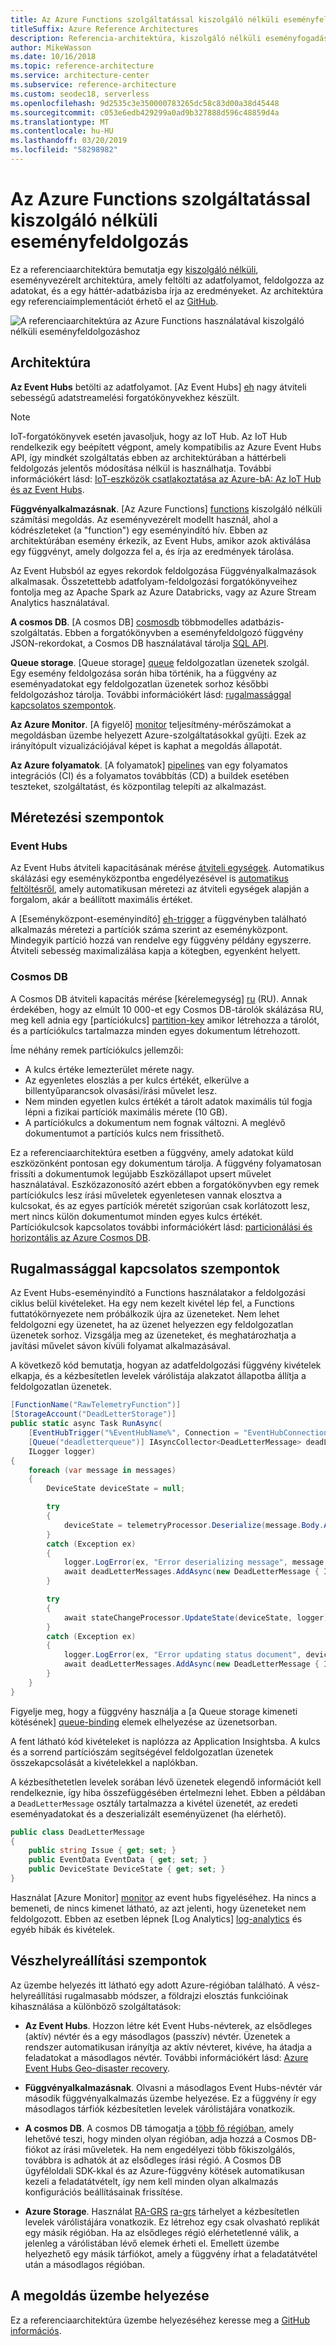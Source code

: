 ```yaml
---
title: Az Azure Functions szolgáltatással kiszolgáló nélküli eseményfeldolgozás
titleSuffix: Azure Reference Architectures
description: Referencia-architektúra, kiszolgáló nélküli eseményfogadás és feldolgozás céljából, az Azure Functions szolgáltatással.
author: MikeWasson
ms.date: 10/16/2018
ms.topic: reference-architecture
ms.service: architecture-center
ms.subservice: reference-architecture
ms.custom: seodec18, serverless
ms.openlocfilehash: 9d2535c3e350000783265dc58c83d00a38d45448
ms.sourcegitcommit: c053e6edb429299a0ad9b327888d596c48859d4a
ms.translationtype: MT
ms.contentlocale: hu-HU
ms.lasthandoff: 03/20/2019
ms.locfileid: "58298982"
---
```

# <a name="serverless-event-processing-using-azure-functions"></a>Az Azure Functions szolgáltatással kiszolgáló nélküli eseményfeldolgozás

Ez a referenciaarchitektúra bemutatja egy [kiszolgáló nélküli](https://azure.microsoft.com/solutions/serverless/), eseményvezérelt architektúra, amely feltölti az adatfolyamot, feldolgozza az adatokat, és a egy háttér-adatbázisba írja az eredményeket. Az architektúra egy referenciaimplementációt érhető el az [GitHub][github].

![A referenciaarchitektúra az Azure Functions használatával kiszolgáló nélküli eseményfeldolgozáshoz](./_images/serverless-event-processing.png)

## <a name="architecture"></a>Architektúra

**Az Event Hubs** betölti az adatfolyamot. [Az Event Hubs] [ eh] nagy átviteli sebességű adatstreamelési forgatókönyvekhez készült.

> [!NOTE]
> IoT-forgatókönyvek esetén javasoljuk, hogy az IoT Hub. Az IoT Hub rendelkezik egy beépített végpont, amely kompatibilis az Azure Event Hubs API, így mindkét szolgáltatás ebben az architektúrában a háttérbeli feldolgozás jelentős módosítása nélkül is használhatja. További információkért lásd: [IoT-eszközök csatlakoztatása az Azure-bA: Az IoT Hub és az Event Hubs][iot].

**Függvényalkalmazásnak**. [Az Azure Functions] [ functions] kiszolgáló nélküli számítási megoldás. Az eseményvezérelt modellt használ, ahol a kódrészleteket (a "function") egy eseményindító hív. Ebben az architektúrában esemény érkezik, az Event Hubs, amikor azok aktiválása egy függvényt, amely dolgozza fel a, és írja az eredmények tárolása.

Az Event Hubsból az egyes rekordok feldolgozása Függvényalkalmazások alkalmasak. Összetettebb adatfolyam-feldolgozási forgatókönyveihez fontolja meg az Apache Spark az Azure Databricks, vagy az Azure Stream Analytics használatával.

**A cosmos DB**. [A cosmos DB] [ cosmosdb] többmodelles adatbázis-szolgáltatás. Ebben a forgatókönyvben a eseményfeldolgozó függvény JSON-rekordokat, a Cosmos DB használatával tárolja [SQL API][cosmosdb-sql].

**Queue storage**. [Queue storage] [ queue] feldolgozatlan üzenetek szolgál. Egy esemény feldolgozása során hiba történik, ha a függvény az eseményadatokat egy feldolgozatlan üzenetek sorhoz későbbi feldolgozáshoz tárolja. További információkért lásd: [rugalmassággal kapcsolatos szempontok](#resiliency-considerations).

**Az Azure Monitor**. [A figyelő] [ monitor] teljesítmény-mérőszámokat a megoldásban üzembe helyezett Azure-szolgáltatásokkal gyűjti. Ezek az irányítópult vizualizációjával képet is kaphat a megoldás állapotát.

**Az Azure folyamatok**. [A folyamatok] [ pipelines] van egy folyamatos integrációs (CI) és a folyamatos továbbítás (CD) a buildek esetében teszteket, szolgáltatást, és központilag telepíti az alkalmazást.

## <a name="scalability-considerations"></a>Méretezési szempontok

### <a name="event-hubs"></a>Event Hubs

Az Event Hubs átviteli kapacitásának mérése [átviteli egységek][eh-throughput]. Automatikus skálázási egy eseményközpontba engedélyezésével is [automatikus feltöltésről][eh-autoscale], amely automatikusan méretezi az átviteli egységek alapján a forgalom, akár a beállított maximális értéket.

A [Eseményközpont-eseményindító] [ eh-trigger] a függvényben található alkalmazás méretezi a partíciók száma szerint az eseményközpont. Mindegyik partíció hozzá van rendelve egy függvény példány egyszerre. Átviteli sebesség maximalizálása kapja a kötegben, egyenként helyett.

### <a name="cosmos-db"></a>Cosmos DB

A Cosmos DB átviteli kapacitás mérése [kérelemegység] [ ru] (RU). Annak érdekében, hogy az elmúlt 10 000-et egy Cosmos DB-tárolók skálázása RU, meg kell adnia egy [partíciókulcs] [ partition-key] amikor létrehozza a tárolót, és a partíciókulcs tartalmazza minden egyes dokumentum létrehozott.

Íme néhány remek partíciókulcs jellemzői:

- A kulcs értéke lemezterület mérete nagy.
- Az egyenletes eloszlás a per kulcs értékét, elkerülve a billentyűparancsok olvasási/írási művelet lesz.
- Nem minden egyetlen kulcs értékét a tárolt adatok maximális túl fogja lépni a fizikai partíciók maximális mérete (10 GB).
- A partíciókulcs a dokumentum nem fognak változni. A meglévő dokumentumot a partíciós kulcs nem frissíthető.

Ez a referenciaarchitektúra esetben a függvény, amely adatokat küld eszközönként pontosan egy dokumentum tárolja. A függvény folyamatosan frissíti a dokumentumok legújabb Eszközállapot upsert művelet használatával. Eszközazonosító azért ebben a forgatókönyvben egy remek partíciókulcs lesz írási műveletek egyenletesen vannak elosztva a kulcsokat, és az egyes partíciók méretét szigorúan csak korlátozott lesz, mert nincs külön dokumentumot minden egyes kulcs értékét. Partíciókulcsok kapcsolatos további információkért lásd: [particionálási és horizontális az Azure Cosmos DB][cosmosdb-scale].

## <a name="resiliency-considerations"></a>Rugalmassággal kapcsolatos szempontok

Az Event Hubs-eseményindító a Functions használatakor a feldolgozási ciklus belül kivételeket. Ha egy nem kezelt kivétel lép fel, a Functions futtatókörnyezete nem próbálkozik újra az üzeneteket. Nem lehet feldolgozni egy üzenetet, ha az üzenet helyezzen egy feldolgozatlan üzenetek sorhoz. Vizsgálja meg az üzeneteket, és meghatározhatja a javítási művelet sávon kívüli folyamat alkalmazásával.

A következő kód bemutatja, hogyan az adatfeldolgozási függvény kivételek elkapja, és a kézbesítetlen levelek várólistája alakzatot állapotba állítja a feldolgozatlan üzenetek.

```csharp
[FunctionName("RawTelemetryFunction")]
[StorageAccount("DeadLetterStorage")]
public static async Task RunAsync(
    [EventHubTrigger("%EventHubName%", Connection = "EventHubConnection", ConsumerGroup ="%EventHubConsumerGroup%")]EventData[] messages,
    [Queue("deadletterqueue")] IAsyncCollector<DeadLetterMessage> deadLetterMessages,
    ILogger logger)
{
    foreach (var message in messages)
    {
        DeviceState deviceState = null;

        try
        {
            deviceState = telemetryProcessor.Deserialize(message.Body.Array, logger);
        }
        catch (Exception ex)
        {
            logger.LogError(ex, "Error deserializing message", message.SystemProperties.PartitionKey, message.SystemProperties.SequenceNumber);
            await deadLetterMessages.AddAsync(new DeadLetterMessage { Issue = ex.Message, EventData = message });
        }

        try
        {
            await stateChangeProcessor.UpdateState(deviceState, logger);
        }
        catch (Exception ex)
        {
            logger.LogError(ex, "Error updating status document", deviceState);
            await deadLetterMessages.AddAsync(new DeadLetterMessage { Issue = ex.Message, EventData = message, DeviceState = deviceState });
        }
    }
}
```

Figyelje meg, hogy a függvény használja a [a Queue storage kimeneti kötésének] [ queue-binding] elemek elhelyezése az üzenetsorban.

A fent látható kód kivételeket is naplózza az Application Insightsba. A kulcs és a sorrend partíciószám segítségével feldolgozatlan üzenetek összekapcsolását a kivételekkel a naplókban.

A kézbesíthetetlen levelek sorában lévő üzenetek elegendő információt kell rendelkeznie, így hiba összefüggésében értelmezni lehet. Ebben a példában a `DeadLetterMessage` osztály tartalmazza a kivétel üzenetét, az eredeti eseményadatokat és a deszerializált eseményüzenet (ha elérhető).

```csharp
public class DeadLetterMessage
{
    public string Issue { get; set; }
    public EventData EventData { get; set; }
    public DeviceState DeviceState { get; set; }
}
```

Használat [Azure Monitor] [ monitor] az event hubs figyeléséhez. Ha nincs a bemeneti, de nincs kimenet látható, az azt jelenti, hogy üzeneteket nem feldolgozott. Ebben az esetben lépnek [Log Analytics] [ log-analytics] és egyéb hibák és kivételek.

## <a name="disaster-recovery-considerations"></a>Vészhelyreállítási szempontok

Az üzembe helyezés itt látható egy adott Azure-régióban található. A vész-helyreállítási rugalmasabb módszer, a földrajzi elosztás funkcióinak kihasználása a különböző szolgáltatások:

- **Az Event Hubs**. Hozzon létre két Event Hubs-névterek, az elsődleges (aktív) névtér és a egy másodlagos (passzív) névtér. Üzenetek a rendszer automatikusan irányítja az aktív névteret, kivéve, ha átadja a feladatokat a másodlagos névtér. További információkért lásd: [Azure Event Hubs Geo-disaster recovery][eh-dr].

- **Függvényalkalmazásnak**. Olvasni a másodlagos Event Hubs-névtér vár második függvényalkalmazás üzembe helyezése. Ez a függvény ír egy másodlagos tárfiók kézbesítetlen levelek várólistájára vonatkozik.

- **A cosmos DB**. A cosmos DB támogatja a [több fő régióban][cosmosdb-geo], amely lehetővé teszi, hogy minden olyan régióban, adja hozzá a Cosmos DB-fiókot az írási műveletek. Ha nem engedélyezi több főkiszolgálós, továbbra is adhatók át az elsődleges írási régió. A Cosmos DB ügyféloldali SDK-kkal és az Azure-függvény kötések automatikusan kezeli a feladatátvételt, így nem kell minden olyan alkalmazás konfigurációs beállításainak frissítése.

- **Azure Storage**. Használat [RA-GRS] [ ra-grs] tárhelyet a kézbesítetlen levelek várólistájára vonatkozik. Ez létrehoz egy csak olvasható replikát egy másik régióban. Ha az elsődleges régió elérhetetlenné válik, a jelenleg a várólistában lévő elemek érheti el. Emellett üzembe helyezhető egy másik tárfiókot, amely a függvény írhat a feladatátvétel után a másodlagos régióban.

## <a name="deploy-the-solution"></a>A megoldás üzembe helyezése

Ez a referenciaarchitektúra üzembe helyezéséhez keresse meg a [GitHub információs][readme].

<!-- links -->

[cosmosdb]: /azure/cosmos-db/introduction
[cosmosdb-geo]: /azure/cosmos-db/distribute-data-globally
[cosmosdb-scale]: /azure/cosmos-db/partition-data
[cosmosdb-sql]: /azure/cosmos-db/sql-api-introduction
[eh]: /azure/event-hubs/
[eh-autoscale]: /azure/event-hubs/event-hubs-auto-inflate
[eh-dr]: /azure/event-hubs/event-hubs-geo-dr
[eh-throughput]: /azure/event-hubs/event-hubs-features#throughput-units
[eh-trigger]: /azure/azure-functions/functions-bindings-event-hubs
[functions]: /azure/azure-functions/functions-overview
[iot]: /azure/iot-hub/iot-hub-compare-event-hubs
[log-analytics]: /azure/log-analytics/log-analytics-queries
[monitor]: /azure/azure-monitor/overview
[partition-key]: /azure/cosmos-db/partition-data
[pipelines]: /azure/devops/pipelines/index
[queue]: /azure/storage/queues/storage-queues-introduction
[queue-binding]: /azure/azure-functions/functions-bindings-storage-queue#output
[ra-grs]: /azure/storage/common/storage-redundancy-grs
[ru]: /azure/cosmos-db/request-units

[github]: https://github.com/mspnp/serverless-reference-implementation
[readme]: https://github.com/mspnp/serverless-reference-implementation/blob/master/README.md
